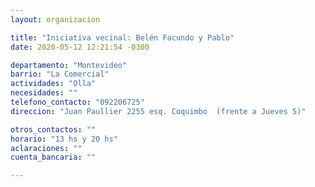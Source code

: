 ```yaml
---
layout: organizacion

title: "Iniciativa vecinal: Belén Facundo y Pablo"
date: 2020-05-12 12:21:54 -0300

departamento: "Montevideo"
barrio: "La Comercial"
actividades: "Olla"
necesidades: ""
telefono_contacto: "092206725"
direccion: "Juan Paullier 2255 esq. Coquimbo  (frente a Jueves 5)"

otros_contactos: ""
horario: "13 hs y 20 hs"
aclaraciones: ""
cuenta_bancaria: ""

---
```

